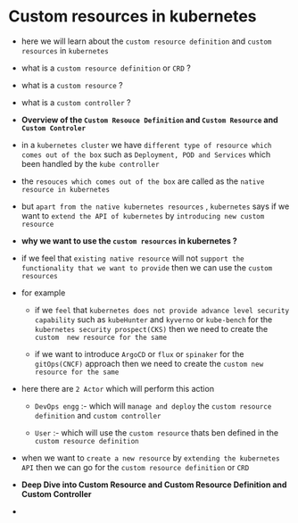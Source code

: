 # Custom resources in kubernetes 

- here we will learn about the `custom resource definition` and `custom resources` in `kubernetes`

- what is a `custom resource definition` or `CRD` ?

- what is a `custom resource` ?

- what is a `custom controller` ?

- **Overview of the `Custom Resouce Definition` and `Custom Resource` and `Custom Controler`**

- in a `kubernetes cluster` we have `different type of resource which comes out of the box` such as `Deployment, POD and Services` which been handled by the `kube controller`

- the `resouces which comes out of the box` are called as the `native resource in kubernetes`

- but `apart from the native kubernetes resources` , `kubernetes` says if we want to `extend the API of kubernetes` by `introducing new custom resource`

- **why we want to use the `custom resources` in kubernetes ?** 

- if we feel that `existing native resource` will not `support the functionality that we want to provide` then we can use the `custom resources`

- for example
  
  - if we `feel` that `kubernetes does not provide advance level security capability` such as `kubeHunter` and `kyverno` or `kube-bench` for the `kubernetes security prospect(CKS)` then we need to create the `custom  new resource for the same`
  
  - if we want to introduce `ArgoCD` or `flux` or `spinaker` for the `gitOps(CNCF)` approach  then we need to create the `custom new resource for the same`
  
- here there are `2 Actor` which will perform this action 
  
  - `DevOps engg` :- which will `manage and deploy` the `custom resource definition` and `custom controller`
  
  - `User` :- which will use the `custom resource` thats ben defined in the `custom resource definition`
  
- when we want to `create a new resource` by `extending the kubernetes API` then we can go for the `custom resource definition` or `CRD`


- **Deep Dive into Custom Resource and Custom Resource Definition and Custom Controller**

- 